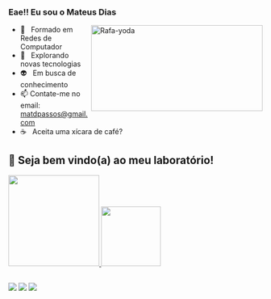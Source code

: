 ### Eae!! Eu sou o Mateus Dias

<img align="right" alt="Rafa-yoda" height="170" width="340" src="https://c.tenor.com/Dj6o3MqGOt0AAAAC/working-hard-computer.gif">

<div align="left"> 
  

- 🌱 &nbsp; Formado em Redes de Computador
- 🔎 &nbsp; Explorando novas tecnologias
- 👽 &nbsp; Em busca de conhecimento
- 📫 Contate-me no email: matdpassos@gmail.com
- ☕️ &nbsp; Aceita uma xícara de café?

## 🔬 Seja bem vindo(a) ao meu laboratório!
<div>
  <a href="https://github.com/DiasTardeNoites">
  <img height="180em" src="https://github-readme-stats.vercel.app/api?username=DiasTardesNoites&show_icons=true&theme=radical&include_all_commits=true&count_private=true"/>
  <img height="118em" src="https://github-readme-stats.vercel.app/api/top-langs/?username=DiasTardesNoites&layout=compact&langs_count=7&theme=radical"/>
     
     
</div>
  
  ##
  
  <div>
  <a href="https://www.instagram.com/thedays175" target="_blank"><img src="https://img.shields.io/badge/-Instagram-%23E4405F?style=for-the-badge&logo=instagram&logoColor=white" target="_blank"></a>
  <a href = "mailto:matdpassos@gmail.com"><img src="https://img.shields.io/badge/-Gmail-%23333?style=for-the-badge&logo=gmail&logoColor=white" target="_blank"></a>
  <a href="https://www.linkedin.com/in/mateus-passos-226b95209/" target="_blank"><img src="https://img.shields.io/badge/-LinkedIn-%230077B5?style=for-the-badge&logo=linkedin&logoColor=white" target="_blank"></a> 
    
    
  </div>

